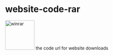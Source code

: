 # website-code-rar
<img width="94" height="94" src="https://img.icons8.com/3d-fluency/94/winrar.png" alt="winrar"/>
the code url for website downloads
